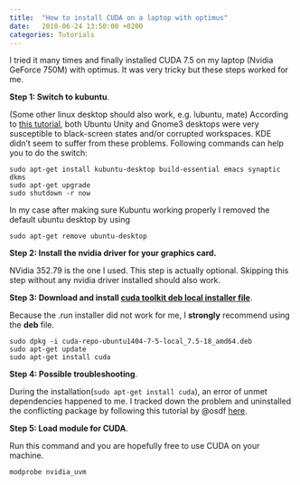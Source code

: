 ```yaml
---
title:  "How to install CUDA on a laptop with optimus"
date:   2018-06-24 13:50:00 +0200
categories: Tutorials 
---
```


I tried it many times and finally installed CUDA 7.5 on my laptop (Nvidia GeForce 750M) with optimus. It was very tricky but these steps worked for me.

**Step 1: Switch to kubuntu**. 

(Some other linux desktop should also work, e.g. lubuntu, mate) According to [this tutorial](https://www.pugetsystems.com/labs/articles/NVIDIA-CUDA-GPU-computing-on-a-modern-laptop-629/), both Ubuntu Unity and Gnome3 desktops were very susceptible to black-screen states and/or corrupted workspaces. KDE didn’t seem to suffer from these problems. Following commands can help you to do the switch:

    sudo apt-get install kubuntu-desktop build-essential emacs synaptic dkms
    sudo apt-get upgrade
    sudo shutdown -r now

In my case after making sure Kubuntu working properly I removed the default ubuntu desktop by using

    sudo apt-get remove ubuntu-desktop

**Step 2: Install the nvidia driver for your graphics card.** 

NVidia 352.79 is the one I used. This step is actually optional. Skipping this step without any nvidia driver installed should also work.

**Step 3: Download and install [cuda toolkit deb local installer file](https://developer.nvidia.com/cuda-downloads)**. 

Because the .run installer did not work for me, I **strongly** recommend using the **deb** file.

    sudo dpkg -i cuda-repo-ubuntu1404-7-5-local_7.5-18_amd64.deb
    sudo apt-get update
    sudo apt-get install cuda

**Step 4: Possible troubleshooting**.

During the installation(`sudo apt-get install cuda`), an error of unmet dependencies happened to me. I tracked down the problem and uninstalled the conflicting package by following this tutorial by @osdf [here](http://askubuntu.com/a/572910/514666).

**Step 5: Load module for CUDA**.

Run this command and you are hopefully free to use CUDA on your machine.

    modprobe nvidia_uvm


